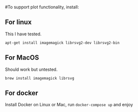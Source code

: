 #To support plot functionality, install:

## For linux

This I have tested.

`apt-get install imagemagick librsvg2-dev librsvg2-bin`

## For MacOS

Should work but untested.

`brew install imagemagick librsvg`

## For docker

Install Docker on Linux or Mac, run `docker-compose up` and enjoy
